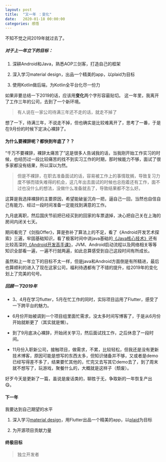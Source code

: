 ```yaml
---
layout: post
title:  "又一年 ：变化"
date:   2020-01-18 00:00:00
categories: 感悟
---
```


不知不觉之间2019年就过去了。
##### 对于上一年立下的目标：

1.  深耕Android和Java，熟悉AOP三剑客，打造自己的框架

2.  深入学习material design，出品一个精美的app，以plaid为目标

3.  使用Kotlin做后端，为Kotlin全平台化尽一份力

如果非要总结一下2019的话，应该用**变化**两个字形容最贴切。  这一年里，我离开了工作三年的公司，去到了一个新环境。

> 有人说在一家公司待满三年还不走的话，就走不掉了

想了一下，待满三年，不说走不掉，但也确实是比较难离开了，思考了一番，于是在9月份的时候下定决心裸辞了。

#### 为什么要裸辞呢？都快到年底了？？

“千万不要裸辞，裸辞太痛苦了”这是很多人告诫我的话，当我刚开始工作实习的时候，也经历过一段比较痛苦的找不到实习工作的时期，那时候能力不够，面试了很多家都没有结果，所以深以为然。

> 但是不裸辞，在职去准备面试的话，容易被工作上的事情耽搁，导致复习力度不够而错失难得的机会，这几年出去面试的时候也总抱着还有工作，面不过也没什么的想法，没做什么准备就去了，导致结果都不怎么好。

这算是我选择裸辞的主要原因，希望能破釜沉舟一把，逼自己一回，当然也自信自己有能力、经过一段时间准备一定能找到满意的工作。

九月底离职，然后国庆节前把已经买到的回家的车票退掉，决心把自己关在上海的房间内闭关七天。

期间看完了《剑指Offer》，算是弥补了算法上的不足，看了《Android开发艺术探索》三遍，牢固基础知识，看了极客时间中讲java基础的[《Java核心技术》](https://time.geekbang.org/column/intro/82)还有比较高深的[《Android开发高手课》](https://time.geekbang.org/column/intro/142)，JVM、Android启动流程以及网络相关等等知识全部看一遍，一遍不行就两遍，如此总算感受到自己这段时间有所成长。

  虽然和上一年立下的目标不太一样，但是java和Android方面倒是有所精进，最后也算顺利的进入了现在这家公司，福利待遇都有了不错的提升，给2019年的变化划上了完美的句号。

##### 回顾一下2019年

*   3、4月在学习flutter，5月在忙工作的同时，实际项目运用了Flutter，感受了一下跨平台的魅力。

*   6月份开始被调到一个项目组里面忙需求，没太多时间写博客了，于是从6月份开始就断更了（其实就是懒）。

*   到了9月底决心裸辞，开始闭关学习，然后面试找工作，之后休息了一段时间。

*   11月份入职新公司，接触项目，做需求，不累，比较轻松，但我还是没有更新技术博客，原因可能是想写的东西太多，但知识储备并不够，又或者是demo已经写得差不多了，结果要忙其他的，忙完又去写其它demo去了，到了周末就不想写了，玩游戏，聚餐什么的，大概就是这样子（颓废）。

好歹今天是更新了一篇，虽说是废话类的，聊胜于无，争取新的一年恢复产出😋。

#### 下一年

我要达到自己期望的水平

1.  深入学习[material design](https://material.io/)，用Flutter出品一个精美的app，以[plaid](https://github.com/nickbutcher/plaid)为目标

2.  为开源项目贡献力量

#### 终极目标

> 独立开发者